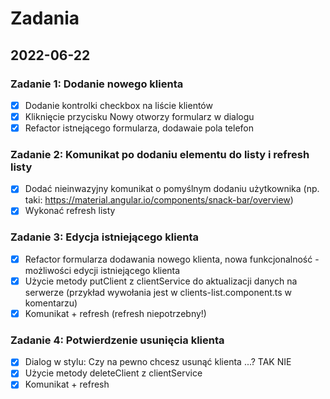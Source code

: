 # Zadania

## 2022-06-22

### Zadanie 1: Dodanie nowego klienta
 - [x] Dodanie kontrolki checkbox na liście klientów
 - [x] Kliknięcie przycisku Nowy otworzy formularz w dialogu
 - [x] Refactor istnejącego formularza, dodawaie pola telefon

### Zadanie 2: Komunikat po dodaniu elementu do listy i refresh listy
 - [x] Dodać nieinwazyjny komunikat o pomyślnym dodaniu użytkownika (np. taki: https://material.angular.io/components/snack-bar/overview)
 - [x] Wykonać refresh listy

### Zadanie 3: Edycja istniejącego klienta
 - [x] Refactor formularza dodawania nowego klienta, nowa funkcjonalność - możliwości edycji istniejącego klienta
 - [x] Użycie metody putClient z clientService do aktualizacji danych na serwerze (przykład wywołania jest w clients-list.component.ts w komentarzu)
 - [x] Komunikat + refresh (refresh niepotrzebny!)

### Zadanie 4: Potwierdzenie usunięcia klienta
 - [x] Dialog w stylu: Czy na pewno chcesz usunąć klienta ...? TAK NIE
 - [x] Użycie metody deleteClient z clientService
 - [x] Komunikat + refresh

